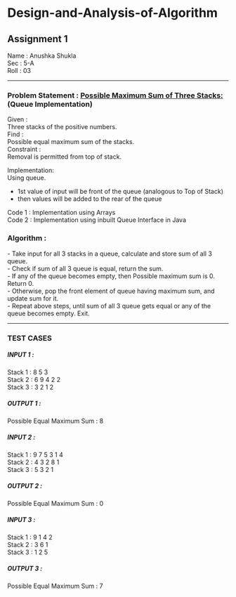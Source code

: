 # Design-and-Analysis-of-Algorithm
<h2> Assignment 1 </h2>

Name : Anushka Shukla <br>
Sec  : 5-A <br>
Roll : 03 <br>

<hr>

<h3> Problem Statement : <u> Possible Maximum Sum of Three Stacks:</u> (Queue Implementation) </h3>

Given : <br>
  Three stacks of the positive numbers. <br>
Find : <br>
  Possible equal maximum sum of the stacks. <br>
Constraint : <br>
  Removal is permitted from top of stack. <br>

Implementation: <br>
  Using queue.<br>
<ul>
<li> 1st value of input will be front of the queue (analogous to Top of Stack) </li>
<li> then values will be added to the rear of the queue </li>
</ul>

Code 1 : Implementation using Arrays<br>
Code 2 : Implementation using inbuilt Queue Interface in Java<br>



<h3>Algorithm :</h3>
      - Take input for all 3 stacks in a queue, calculate and store sum of all 3 queue.<br>
      - Check if sum of all 3 queue is equal, return the sum.<br>
      - If any of the queue becomes empty, then Possible maximum sum is 0. Return 0.<br>
      - Otherwise, pop the front element of queue having maximum sum, and update sum for it.<br>
      - Repeat above steps, until sum of all 3 queue gets equal or any of the queue becomes empty. Exit.<br>

<hr>

<h3> TEST CASES </h3>

<h5> INPUT 1 : </h5> 
Stack 1 : 8 5 3 <br>
Stack 2 : 6 9 4 2 2 <br>
Stack 3 : 3 2 1 2 <br>

<h5> OUTPUT 1 : </h5>
Possible Equal Maximum Sum : 8<br>


<h5> INPUT 2 : </h5>
Stack 1 : 9 7 5 3 1 4 <br>
Stack 2 : 4 3 2 8 1 <br>
Stack 3 : 5 3 2 1 <br>

<h5> OUTPUT 2 : </h5>
Possible Equal Maximum Sum : 0<br>


<h5> INPUT 3 : </h5>
Stack 1 : 9 1 4 2 <br>
Stack 2 : 3 6 1 <br>
Stack 3 : 1 2 5 <br>

<h5> OUTPUT 3 : </h5>
Possible Equal Maximum Sum : 7<br>

